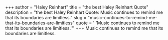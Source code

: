 +++
author = "Haley Reinhart"
title = "the best Haley Reinhart Quote"
description = "the best Haley Reinhart Quote: Music continues to remind me that its boundaries are limitless."
slug = "music-continues-to-remind-me-that-its-boundaries-are-limitless"
quote = '''Music continues to remind me that its boundaries are limitless.'''
+++
Music continues to remind me that its boundaries are limitless.
